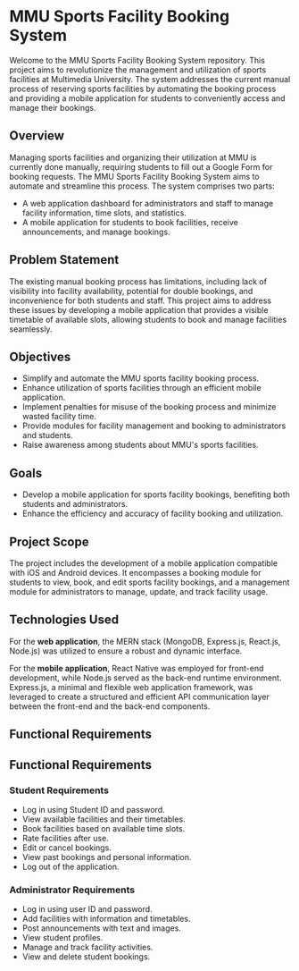 # MMU Sports Facility Booking System

Welcome to the MMU Sports Facility Booking System repository. This project aims to revolutionize the management and utilization of sports facilities at Multimedia University. The system addresses the current manual process of reserving sports facilities by automating the booking process and providing a mobile application for students to conveniently access and manage their bookings.

## Overview

Managing sports facilities and organizing their utilization at MMU is currently done manually, requiring students to fill out a Google Form for booking requests. The MMU Sports Facility Booking System aims to automate and streamline this process. The system comprises two parts:
- A web application dashboard for administrators and staff to manage facility information, time slots, and statistics.
- A mobile application for students to book facilities, receive announcements, and manage bookings.

## Problem Statement

The existing manual booking process has limitations, including lack of visibility into facility availability, potential for double bookings, and inconvenience for both students and staff. This project aims to address these issues by developing a mobile application that provides a visible timetable of available slots, allowing students to book and manage facilities seamlessly.

## Objectives

- Simplify and automate the MMU sports facility booking process.
- Enhance utilization of sports facilities through an efficient mobile application.
- Implement penalties for misuse of the booking process and minimize wasted facility time.
- Provide modules for facility management and booking to administrators and students.
- Raise awareness among students about MMU's sports facilities.

## Goals

- Develop a mobile application for sports facility bookings, benefiting both students and administrators.
- Enhance the efficiency and accuracy of facility booking and utilization.

## Project Scope

The project includes the development of a mobile application compatible with iOS and Android devices. It encompasses a booking module for students to view, book, and edit sports facility bookings, and a management module for administrators to manage, update, and track facility usage.

## Technologies Used

For the **web application**, the MERN stack (MongoDB, Express.js, React.js, Node.js) was utilized to ensure a robust and dynamic interface.

For the **mobile application**, React Native was employed for front-end development, while Node.js served as the back-end runtime environment. Express.js, a minimal and flexible web application framework, was leveraged to create a structured and efficient API communication layer between the front-end and the back-end components.

## Functional Requirements

## Functional Requirements

### Student Requirements

- Log in using Student ID and password.
- View available facilities and their timetables.
- Book facilities based on available time slots.
- Rate facilities after use.
- Edit or cancel bookings.
- View past bookings and personal information.
- Log out of the application.

### Administrator Requirements

- Log in using user ID and password.
- Add facilities with information and timetables.
- Post announcements with text and images.
- View student profiles.
- Manage and track facility activities.
- View and delete student bookings.


